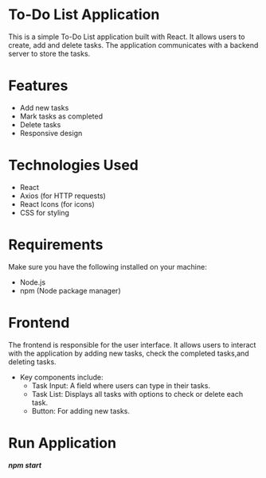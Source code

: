 # To-Do List Application

This is a simple To-Do List application built with React. It allows users to create, add and delete tasks. The application communicates with a backend server to store the tasks.

# Features

- Add new tasks
- Mark tasks as completed
- Delete tasks
- Responsive design

# Technologies Used

- React
- Axios (for HTTP requests)
- React Icons (for icons)
- CSS for styling

# Requirements

Make sure you have the following installed on your machine:

- Node.js
- npm (Node package manager)

# Frontend
The frontend is responsible for the user interface. It allows users to interact with the application by adding new tasks, check the completed tasks,and deleting tasks.
   - Key components include:
     - Task Input: A field where users can type in their tasks.
     - Task List: Displays all tasks with options to check or delete each task.
     - Button: For adding new tasks.
     
# Run Application
   ***npm start***


